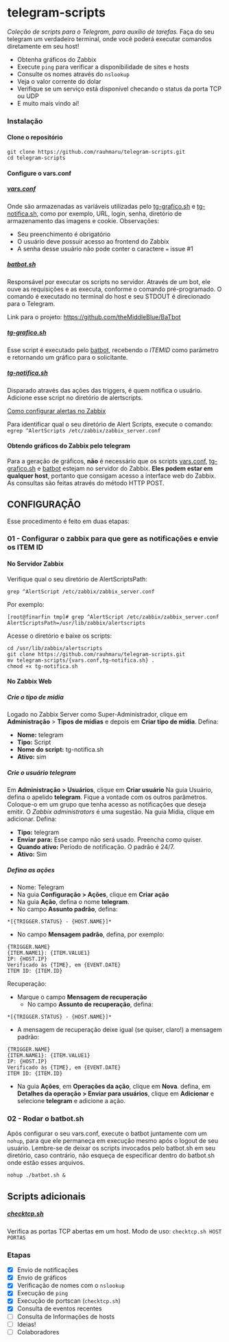 # telegram-scripts

_Coleção de scripts para o Telegram, para auxílio de tarefas._
Faça do seu telegram um verdadeiro terminal, onde você poderá executar comandos diretamente em seu host!
* Obtenha gráficos do Zabbix
* Execute `ping` para verificar a disponibilidade de sites e hosts
* Consulte os nomes através do `nslookup`
* Veja o valor corrente do dolar
* Verifique se um serviço está disponível checando o status da porta TCP ou UDP
* E muito mais vindo aí!


### Instalação
#### Clone o repositório
```
git clone https://github.com/rauhmaru/telegram-scripts.git
cd telegram-scripts
```
#### Configure o vars.conf

##### [vars.conf](conf/vars.py)
Onde são armazenadas as variáveis utilizadas pelo [tg-grafico.sh](tg-grafico.sh) e [tg-notifica.sh](tg-notifica.sh), como por exemplo, URL, login, senha, diretório de armazenamento das imagens e cookie.
Observações:
* Seu preenchimento é obrigatório
* O usuário deve possuir acesso ao frontend do Zabbix
* A senha desse usuário não pode conter o caractere ```=``` issue #1


##### [batbot.sh](batbot.sh)
Responsável por executar os scripts no servidor. Através de um bot, ele ouve as requisições e as executa, conforme o comando pré-programado. O comando é executado no terminal do host e seu STDOUT é direcionado para o Telegram.

Link para o projeto: https://github.com/theMiddleBlue/BaTbot


##### [tg-grafico.sh](tg-grafico.sh)
Esse script é executado pelo [batbot](batbot.sh), recebendo o *ITEMID* como parâmetro e retornando um gráfico para o solicitante.

##### [tg-notifica.sh](tg-notifica.sh)
Disparado através das ações das triggers, é quem notifica o usuário.
Adicione esse script no diretório de alertscripts.

[Como configurar alertas no Zabbix](https://www.zabbix.com/documentation/3.0/pt/manual/config/notifications/media/script)

Para identificar qual o seu diretório de Alert Scripts, execute o comando:
```egrep ^AlertScripts /etc/zabbix/zabbix_server.conf```


#### Obtendo gráficos do Zabbix pelo telegram
Para a geração de gráficos, **não** é necessário que os scripts [vars.conf](vars.conf), [tg-grafico.sh](tg-grafico.sh) e [batbot](batbot.sh) estejam no servidor do Zabbix. **Eles podem estar em qualquer host**, portanto que consigam acesso a interface web do Zabbix. As consultas são feitas através do método HTTP POST.

## CONFIGURAÇÃO
Esse procedimento é feito em duas etapas:
### 01 - Configurar o zabbix para que gere as notificações e envie os ITEM ID

#### No Servidor Zabbix
Verifique qual o seu diretório de AlertScriptsPath:

`grep ^AlertScript /etc/zabbix/zabbix_server.conf`

Por exemplo:

```
[root@finarfin tmp]# grep ^AlertScript /etc/zabbix/zabbix_server.conf
AlertScriptsPath=/usr/lib/zabbix/alertscripts
```
Acesse o diretório e baixe os scripts:
```
cd /usr/lib/zabbix/alertscripts
git clone https://github.com/rauhmaru/telegram-scripts.git
mv telegram-scripts/{vars.conf,tg-notifica.sh} .
chmod +x tg-notifica.sh
```

#### No Zabbix Web
##### Crie o tipo de mídia
Logado no Zabbix Server como Super-Administrador, clique em **Administração** > **Tipos de mídias** e depois em **Criar tipo de mídia**.
Defina:
  * **Nome:** telegram
  * **Tipo:** Script
  * **Nome do script:** tg-notifica.sh
  * **Ativo:** sim

##### Crie o usuário telegram
Em **Administração > Usuários**, clique em **Criar usuário**
Na guia Usuário, defina o apelido **telegram**. Fique a vontade com os outros parâmetros. Coloque-o em um grupo que tenha acesso as notificações que deseja emitir. O _Zabbix administrators_ é uma sugestão.
Na guia Mídia, clique em adicionar. Defina:
  * **Tipo:** telegram 
  * **Enviar para:** Esse campo não será usado. Preencha como quiser.
  * **Quando ativo:** Período de notificação. O padrão é 24/7.
  * **Ativo:** Sim

##### Defina as ações
  * Nome: Telegram
  * Na guia **Configuração > Ações**, clique em **Criar ação**
  * Na guia **Ação**, defina o nome **telegram**.
  * No campo **Assunto padrão**, defina:

```*[{TRIGGER.STATUS} - {HOST.NAME}]*```

  * No campo **Mensagem padrão**, defina, por exemplo:
```
{TRIGGER.NAME}
{ITEM.NAME1}: {ITEM.VALUE1}
IP: {HOST.IP}
Verificado às {TIME}, em {EVENT.DATE}
ITEM ID: {ITEM.ID}
```
Recuperação:
* Marque o campo **Mensagem de recuperação**
  * No campo **Assunto de recuperação**, defina:
  
```*[{TRIGGER.STATUS} - {HOST.NAME}]*```

* A mensagem de recuperação deixe igual (se quiser, claro!) a mensagem padrão:
```
{TRIGGER.NAME}
{ITEM.NAME1}: {ITEM.VALUE1}
IP: {HOST.IP}
Verificado às {TIME}, em {EVENT.DATE}
ITEM ID: {ITEM.ID}
```
* Na guia **Ações**, em **Operações da ação**, clique em **Nova**.
defina, em **Detalhes da operação > Enviar para usuários**, clique em **Adicionar** e selecione **telegram** e adicione a ação.

### 02 - Rodar o batbot.sh
Após configurar o seu vars.conf, execute o batbot juntamente com um `nohup`, para que ele permaneça em execução mesmo após o logout de seu usuário. Lembre-se de deixar os scripts invocados pelo batbot.sh em seu diretório, caso contrário, não esqueça de especificar dentro do batbot.sh onde estão esses arquivos.

```
nohup ./batbot.sh &
```


## Scripts adicionais


##### [checktcp.sh](checktcp.sh)
Verifica as portas TCP abertas em um host.
Modo de uso: `checktcp.sh HOST PORTAS`


### Etapas
- [x] Envio de notificações
- [x] Envio de gráficos
- [x] Verificação de nomes com o `nslookup`
- [x] Execução de `ping`
- [x] Execução de portscan (`checktcp.sh`)
- [x] Consulta de eventos recentes
- [ ] Consulta de Informações de hosts
- [ ] Ideias!
- [ ] Colaboradores
